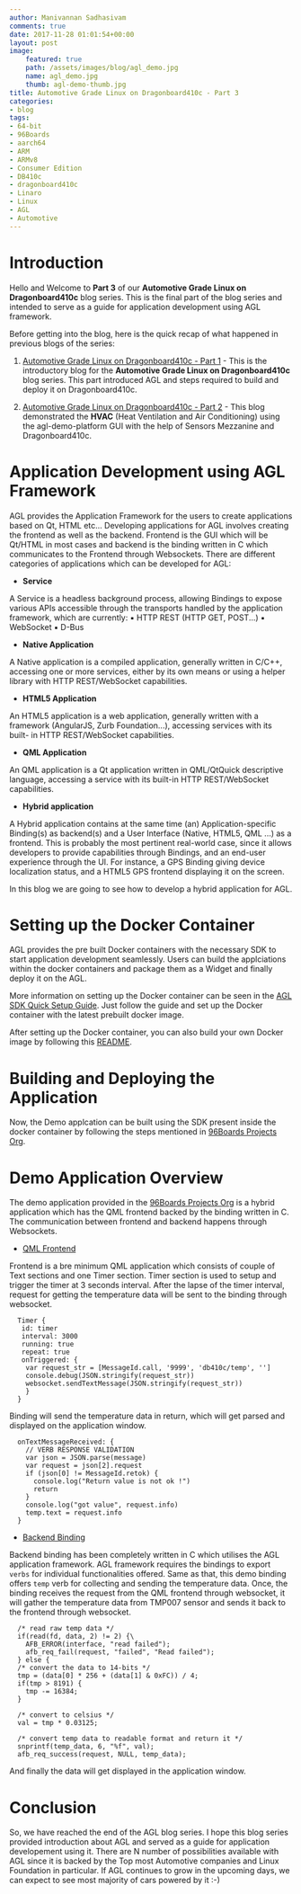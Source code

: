 ```yaml
---
author: Manivannan Sadhasivam
comments: true
date: 2017-11-28 01:01:54+00:00
layout: post
image:
    featured: true
    path: /assets/images/blog/agl_demo.jpg
    name: agl_demo.jpg
    thumb: agl-demo-thumb.jpg
title: Automotive Grade Linux on Dragonboard410c - Part 3
categories:
- blog
tags:
- 64-bit
- 96Boards
- aarch64
- ARM
- ARMv8
- Consumer Edition
- DB410c
- dragonboard410c
- Linaro
- Linux
- AGL
- Automotive
---
```


# **Introduction**

Hello and Welcome to **Part 3** of our **Automotive Grade Linux on Dragonboard410c**
blog series. This is the final part of the blog series and intended to serve as a guide
for application development using AGL framework. 

Before getting into the blog, here is the quick recap of what happened in
previous blogs of the series:

1. [Automotive Grade Linux on Dragonboard410c - Part 1](https://www.96boards.org/blog/agl-on-dragonboard410c-part1/) - This
is the introductory blog for the **Automotive Grade Linux on Dragonboard410c**
blog series. This part introduced AGL and steps required to build and deploy
it on Dragonboard410c.

2. [Automotive Grade Linux on Dragonboard410c - Part 2](https://www.96boards.org/blog/agl-on-dragonboard410c-part2/) - This
blog demonstrated the **HVAC** (Heat Ventilation and Air Conditioning) using the
agl-demo-platform GUI with the help of Sensors Mezzanine and Dragonboard410c.

# **Application Development using AGL Framework**

AGL provides the Application Framework for the users to create applications based on Qt, HTML etc...
Developing applications for AGL involves creating the frontend as well as the backend.
Frontend is the GUI which will be Qt/HTML in most cases and backend is the binding
written in C which communicates to the Frontend through Websockets. There are different
categories of applications which can be developed for AGL:

* **Service**

A Service is a headless background process, allowing Bindings to expose
various APIs accessible through the transports handled by the application
framework, which are currently:
▪ HTTP REST (HTTP GET, POST...)
▪ WebSocket
▪ D-Bus

* **Native Application**

A Native application is a compiled application, generally written in C/C++,
accessing one or more services, either by its own means or using a helper
library with HTTP REST/WebSocket capabilities.

* **HTML5 Application**

An HTML5 application is a web application, generally written with a
framework (AngularJS, Zurb Foundation...), accessing services with its built-
in HTTP REST/WebSocket capabilities.

* **QML Application**

An QML application is a Qt application written in QML/QtQuick descriptive
language, accessing a service with its built-in HTTP REST/WebSocket
capabilities.

* **Hybrid application**

A Hybrid application contains at the same time (an) Application-specific
Binding(s) as backend(s) and a User Interface (Native, HTML5, QML ...)
as a frontend. This is probably the most pertinent real-world case, since it allows
developers to provide capabilities through Bindings, and an end-user
experience through the UI. For instance, a GPS Binding giving device
localization status, and a HTML5 GPS frontend displaying it on the screen.

In this blog we are going to see how to develop a hybrid application for AGL.

# **Setting up the Docker Container**

AGL provides the pre built Docker containers with the necessary SDK to start
application development seamlessly. Users can build the applciations within
the docker containers and package them as a Widget and finally deploy it on
the AGL.

More information on setting up the Docker container can be seen in the
[AGL SDK Quick Setup Guide](http://docs.automotivelinux.org/docs/getting_started/en/dev/reference/setup-sdk-environment.html).
Just follow the guide and set up the Docker container with the latest
prebuilt docker image.

After setting up the Docker container, you can also build your own Docker image
by following this [README](https://git.automotivelinux.org/AGL/docker-worker-generator/tree/README.md).

# **Building and Deploying the Application**

Now, the Demo applcation can be built using the SDK present inside the docker
container by following the steps mentioned in [96Boards Projects Org](https://github.com/96boards-projects/agl-demo#2-demo-application).

# **Demo Application Overview**

The demo application provided in the [96Boards Projects Org](https://github.com/96boards-projects/agl-demo#2-demo-application)
is a hybrid application which has the QML frontend backed by the binding written in C.
The communication between frontend and backend happens through Websockets.

* [QML Frontend](https://github.com/96boards-projects/agl-demo/tree/master/db410c-temp/app)

Frontend is a bre minimum QML application which consists of couple of Text sections and one
Timer section. Timer section is used to setup and trigger the timer at 3 seconds interval.
After the lapse of the timer interval, request for getting the temperature data will be sent
to the binding through websocket.

```shell
  Timer {
   id: timer
   interval: 3000
   running: true
   repeat: true
   onTriggered: {
    var request_str = [MessageId.call, '9999', 'db410c/temp', '']
    console.debug(JSON.stringify(request_str))
    websocket.sendTextMessage(JSON.stringify(request_str))
    }
  }
```
Binding will send the temperature data in return, which will get parsed and displayed
on the application window.

```shell
  onTextMessageReceived: {
    // VERB RESPONSE VALIDATION
    var json = JSON.parse(message)
    var request = json[2].request
    if (json[0] != MessageId.retok) {
      console.log("Return value is not ok !")
      return
    }
    console.log("got value", request.info)
    temp.text = request.info
  }
```
* [Backend Binding](https://github.com/96boards-projects/agl-demo/tree/master/db410c-temp/binding)

Backend binding has been completely written in C which utilises the AGL application framework.
AGL framework requires the bindings to export `verbs` for individual functionalities offered.
Same as that, this demo binding offers `temp` verb for collecting and sending the temperature data.
Once, the binding receives the request from the QML frontend through websocket, it will gather
the temperature data from TMP007 sensor and sends it back to the frontend through websocket.

```shell
  /* read raw temp data */
  if(read(fd, data, 2) != 2) {\
    AFB_ERROR(interface, "read failed");
    afb_req_fail(request, "failed", "Read failed");
  } else {
  /* convert the data to 14-bits */
  tmp = (data[0] * 256 + (data[1] & 0xFC)) / 4;
  if(tmp > 8191) {
    tmp -= 16384;
  }	
  
  /* convert to celsius */
  val = tmp * 0.03125;

  /* convert temp data to readable format and return it */
  snprintf(temp_data, 6, "%f", val);
  afb_req_success(request, NULL, temp_data);
```
And finally the data will get displayed in the application window.

# **Conclusion**

So, we have reached the end of the AGL blog series. I hope this blog series
provided introduction about AGL and served as a guide for application developement
using it. There are N number of possibilities available with AGL since it is backed
by the Top most Automotive companies and Linux Foundation in particular. If AGL
continues to grow in the upcoming days, we can expect to see most majority of cars
powered by it :-)





